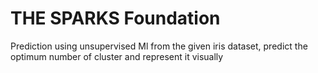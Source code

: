 # THE SPARKS Foundation
Prediction using unsupervised Ml
from the given iris dataset, predict the optimum number of cluster and represent it visually
